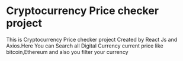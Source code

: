 # Cryptocurrency Price checker project
This is Cryptocurrency Price checker project Created by React Js and Axios.Here You can Search all Digital Currency current price like bitcoin,Ethereum and also you filter your currency
